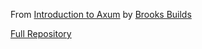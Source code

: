 From [Introduction to Axum](https://www.youtube.com/playlist?list=PLrmY5pVcnuE-_CP7XZ_44HN-mDrLQV4nS) by [Brooks Builds](https://www.youtube.com/@BrooksBuilds)

[Full Repository](https://github.com/brooks-builds/full-stack-todo-rust-course/tree/main/backend/rust/axum)